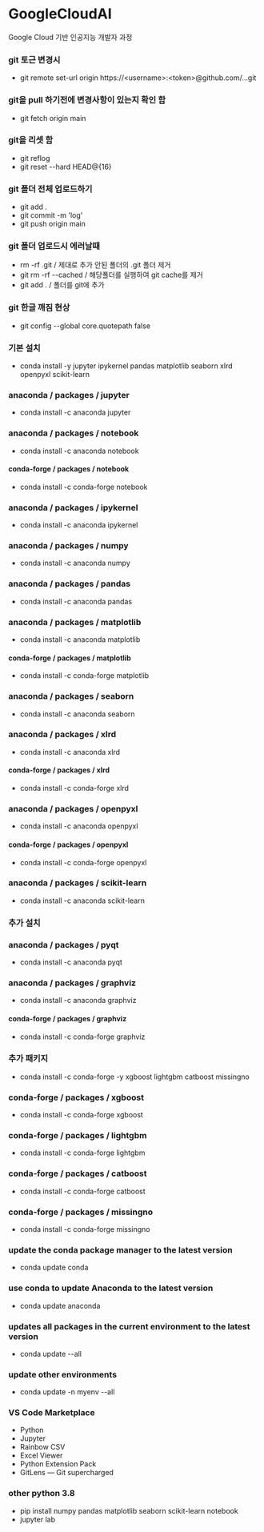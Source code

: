 # GoogleCloudAI
Google Cloud 기반 인공지능 개발자 과정

### git 토근 변경시
- git remote set-url origin https://\<username\>:\<token\>@github.com/...git

### git을 pull 하기전에 변경사항이 있는지 확인 함
- git fetch origin main

### git을 리셋 함
- git reflog
- git reset --hard HEAD@{16}

### git 폴더 전체 업로드하기
- git add .
- git commit -m 'log'
- git push origin main

### git 폴더 업로드시 에러날때
- rm -rf .git / 제대로 추가 안된 폴더의 .git 폴더 제거
- git rm -rf --cached / 해당폴더를 실행하여 git cache를 제거
- git add . / 폴더를 git에 추가

### git 한글 깨짐 현상
- git config --global core.quotepath false


### 기본 설치
- conda install -y jupyter ipykernel pandas matplotlib seaborn xlrd openpyxl scikit-learn

### anaconda / packages / jupyter
- conda install -c anaconda jupyter

### anaconda / packages / notebook
- conda install -c anaconda notebook

#### conda-forge / packages / notebook
- conda install -c conda-forge notebook

### anaconda / packages / ipykernel
- conda install -c anaconda ipykernel

### anaconda / packages / numpy 
- conda install -c anaconda numpy

### anaconda / packages / pandas
- conda install -c anaconda pandas

### anaconda / packages / matplotlib
- conda install -c anaconda matplotlib

#### conda-forge / packages / matplotlib
- conda install -c conda-forge matplotlib

### anaconda / packages / seaborn
- conda install -c anaconda seaborn

### anaconda / packages / xlrd
- conda install -c anaconda xlrd

#### conda-forge / packages / xlrd
- conda install -c conda-forge xlrd

### anaconda / packages / openpyxl
- conda install -c anaconda openpyxl

#### conda-forge / packages / openpyxl
- conda install -c conda-forge openpyxl

### anaconda / packages / scikit-learn
- conda install -c anaconda scikit-learn

### 추가 설치
### anaconda / packages / pyqt
- conda install -c anaconda pyqt

### anaconda / packages / graphviz
- conda install -c anaconda graphviz

#### conda-forge / packages / graphviz
- conda install -c conda-forge graphviz

### 추가 패키지
- conda install -c conda-forge -y xgboost lightgbm catboost missingno

### conda-forge / packages / xgboost
- conda install -c conda-forge xgboost

### conda-forge / packages / lightgbm
- conda install -c conda-forge lightgbm

### conda-forge / packages / catboost
- conda install -c conda-forge catboost

### conda-forge / packages / missingno
- conda install -c conda-forge missingno







### update the conda package manager to the latest version
- conda update conda
### use conda to update Anaconda to the latest version
- conda update anaconda
### updates all packages in the current environment to the latest version
- conda update --all
### update other environments
- conda update -n myenv --all



### VS Code Marketplace
- Python
- Jupyter
- Rainbow CSV
- Excel Viewer
- Python Extension Pack
- GitLens — Git supercharged

### other python 3.8
- pip install numpy pandas matplotlib seaborn scikit-learn notebook
- jupyter lab

